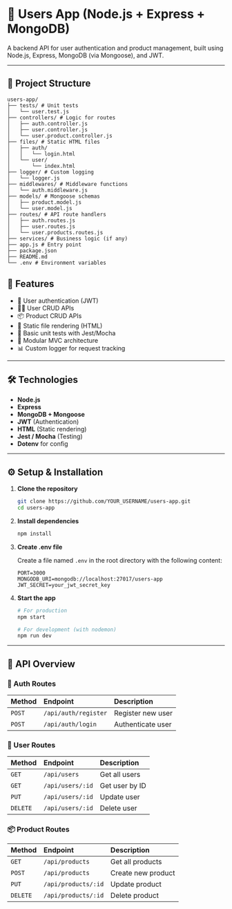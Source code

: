 # 🧩 Users App (Node.js + Express + MongoDB)

A backend API for user authentication and product management, built using Node.js, Express, MongoDB (via Mongoose), and JWT.

---

## 📁 Project Structure

```text
users-app/
├── tests/ # Unit tests
│   └── user.test.js
├── controllers/ # Logic for routes
│   ├── auth.controller.js
│   ├── user.controller.js
│   └── user.product.controller.js
├── files/ # Static HTML files
│   ├── auth/
│   │   └── login.html
│   └── user/
│       └── index.html
├── logger/ # Custom logging
│   └── logger.js
├── middlewares/ # Middleware functions
│   └── auth.middleware.js
├── models/ # Mongoose schemas
│   ├── product.model.js
│   └── user.model.js
├── routes/ # API route handlers
│   ├── auth.routes.js
│   ├── user.routes.js
│   └── user.products.routes.js
├── services/ # Business logic (if any)
├── app.js # Entry point
├── package.json
├── README.md
└── .env # Environment variables
```

## 🚀 Features

- 🔐 User authentication (JWT)
- 🧑‍💻 User CRUD APIs
- 📦 Product CRUD APIs
- 📂 Static file rendering (HTML)
- 🧪 Basic unit tests with Jest/Mocha
- 🧱 Modular MVC architecture
- 📊 Custom logger for request tracking

---

## 🛠️ Technologies

- **Node.js**
- **Express**
- **MongoDB + Mongoose**
- **JWT** (Authentication)
- **HTML** (Static rendering)
- **Jest / Mocha** (Testing)
- **Dotenv** for config

---

## ⚙️ Setup & Installation

1.  **Clone the repository**

    ```bash
    git clone https://github.com/YOUR_USERNAME/users-app.git
    cd users-app
    ```

2.  **Install dependencies**

    ```bash
    npm install
    ```

3.  **Create .env file**

    Create a file named `.env` in the root directory with the following content:

    ```
    PORT=3000
    MONGODB_URI=mongodb://localhost:27017/users-app
    JWT_SECRET=your_jwt_secret_key
    ```

4.  **Start the app**

    ```bash
    # For production
    npm start

    # For development (with nodemon)
    npm run dev
    ```

---

## 📡 API Overview

### 🔐 Auth Routes

| Method | Endpoint          | Description        |
| :----- | :---------------- | :----------------- |
| `POST` | `/api/auth/register` | Register new user  |
| `POST` | `/api/auth/login`    | Authenticate user  |

### 👤 User Routes

| Method | Endpoint        | Description      |
| :----- | :-------------- | :--------------- |
| `GET`  | `/api/users`      | Get all users    |
| `GET`  | `/api/users/:id`  | Get user by ID   |
| `PUT`  | `/api/users/:id`  | Update user      |
| `DELETE` | `/api/users/:id` | Delete user      |

### 📦 Product Routes

| Method | Endpoint          | Description        |
| :----- | :---------------- | :----------------- |
| `GET`  | `/api/products`     | Get all products   |
| `POST` | `/api/products`     | Create new product |
| `PUT`  | `/api/products/:id` | Update product     |
| `DELETE` | `/api/products/:id`| Delete product     |
